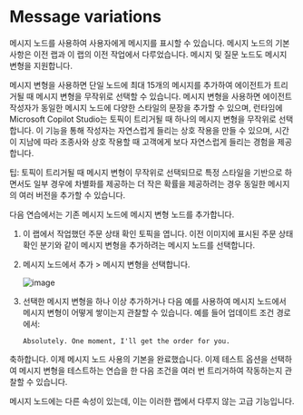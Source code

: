 # Message variations


메시지 노드를 사용하여 사용자에게 메시지를 표시할 수 있습니다. 메시지 노드의 기본 사항은 이전 랩과 이 랩의 이전 작업에서 다루었습니다. 메시지 및 질문 노드도 메시지 변형을 지원합니다.

메시지 변형을 사용하면 단일 노드에 최대 15개의 메시지를 추가하여 에이전트가 트리거될 때 메시지 변형을 무작위로 선택할 수 있습니다. 메시지 변형을 사용하면 에이전트 작성자가 동일한 메시지 노드에 다양한 스타일의 문장을 추가할 수 있으며, 런타임에 Microsoft Copilot Studio는 토픽이 트리거될 때 하나의 메시지 변형을 무작위로 선택합니다. 이 기능을 통해 작성자는 자연스럽게 들리는 상호 작용을 만들 수 있으며, 시간이 지남에 따라 조종사와 상호 작용할 때 고객에게 보다 자연스럽게 들리는 경험을 제공합니다.

팁: 토픽이 트리거될 때 메시지 변형이 무작위로 선택되므로 특정 스타일을 기반으로 하면서도 일부 경우에 차별화를 제공하는 더 작은 확률을 제공하려는 경우 동일한 메시지의 여러 버전을 추가할 수 있습니다.

다음 연습에서는 기존 메시지 노드에 메시지 변형 노드를 추가합니다.

1. 이 랩에서 작업했던 주문 상태 확인 토픽을 엽니다. 이전 이미지에 표시된 주문 상태 확인 분기와 같이 메시지 변형을 추가하려는 메시지 노드를 선택합니다.

2. 메시지 노드에서 추가 > 메시지 변형을 선택합니다.


   ![image](https://github.com/user-attachments/assets/0d102622-1025-4132-bd1e-b8926a69097c)

4. 선택한 메시지 변형을 하나 이상 추가하거나 다음 예를 사용하여 메시지 노드에서 메시지 변형이 어떻게 쌓이는지 관찰할 수 있습니다. 예를 들어 업데이트 조건 경로에서:

   ```
   Absolutely. One moment, I'll get the order for you.
   ```

축하합니다. 이제 메시지 노드 사용의 기본을 완료했습니다. 이제 테스트 옵션을 선택하여 메시지 변형을 테스트하는 연습을 한 다음 조건을 여러 번 트리거하여 작동하는지 관찰할 수 있습니다.

메시지 노드에는 다른 속성이 있는데, 이는 이러한 랩에서 다루지 않는 고급 기능입니다.


















